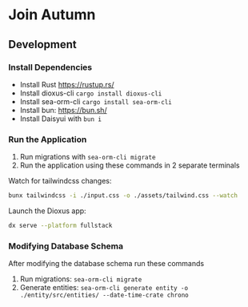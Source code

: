 # Join Autumn

## Development

### Install Dependencies

- Install Rust <https://rustup.rs/>
- Install dioxus-cli `cargo install dioxus-cli`
- Install sea-orm-cli `cargo install sea-orm-cli`
- Install bun: <https://bun.sh/>
- Install Daisyui with `bun i`

### Run the Application

1. Run migrations with `sea-orm-cli migrate`
2. Run the application using these commands in 2 separate terminals

Watch for tailwindcss changes:

```bash
bunx tailwindcss -i ./input.css -o ./assets/tailwind.css --watch
```

Launch the Dioxus app:

```bash
dx serve --platform fullstack
```

### Modifying Database Schema

After modifying the database schema run these commands

1. Run migrations: `sea-orm-cli migrate`
2. Generate entities: `sea-orm-cli generate entity -o ./entity/src/entities/ --date-time-crate chrono`
